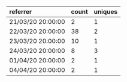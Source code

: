 | referrer          | count | uniques |
| :---------------- | :---- | :------ |
| 21/03/20 20:00:00 | 2     | 1       |
| 22/03/20 20:00:00 | 38    | 2       |
| 23/03/20 20:00:00 | 10    | 1       |
| 24/03/20 20:00:00 | 8     | 3       |
| 01/04/20 20:00:00 | 2     | 1       |
| 04/04/20 20:00:00 | 2     | 1       |
